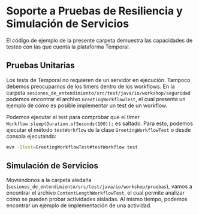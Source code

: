 # Soporte a Pruebas de Resiliencia y Simulación de Servicios

El código de ejemplo de la presente carpeta demuestra las capacidades de testeo con las que cuenta la plataforma
Temporal.

## Pruebas Unitarias

Los tests de Temporal no requieren de un servidor en ejecución. Tampoco debemos preocuparnos de los timers dentro de los
workflows. En la carpeta `sesiones_de_entendimiento/src/test/java/io/workshop/seguridad` podemos encontrar el archivo
`GreetingWorkflowTest`, el cual presenta un ejemplo de cómo es posible implementar un test de un workflow.

Podemos ejecutar el test para comprobar que el timer `Workflow.sleep(Duration.ofSeconds(100));` es saltado. Para esto,
podemos ejecutar el método `testWorkflow` de la clase `GreetingWorkflowTest` o desde consola ejecutando:

```bash
mvn -Dtest=GreetingWorkflowTest#testWorkflow test
```

## Simulación de Servicios

Moviéndonos a la carpeta aledaña (`sesiones_de_entendimiento/src/test/java/io/workshop/pruebas`), vamos a encontrar el
archivo `ContentLengthWorkflowTest`, el cual permite analizar cómo se pueden probar actividades aisladas. Al mismo
tiempo, podemos encontrar un ejemplo de implementación de una actividad.
